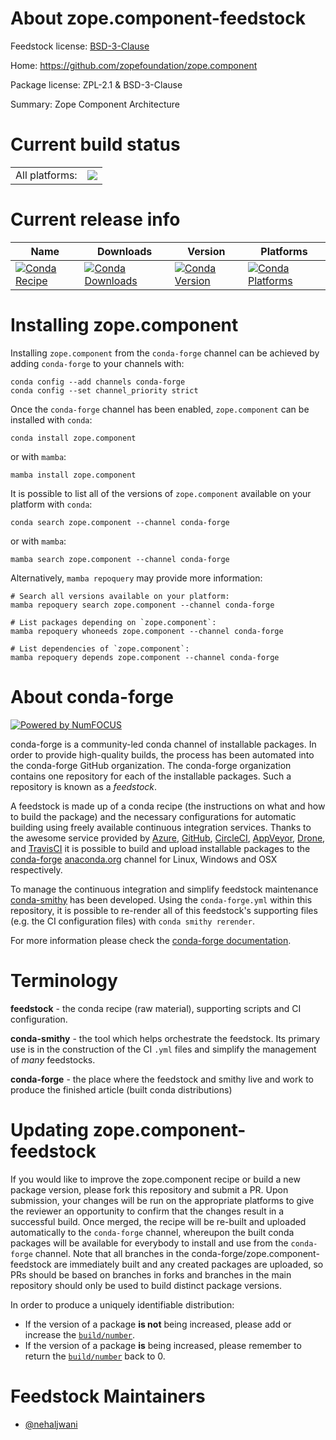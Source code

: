 About zope.component-feedstock
==============================

Feedstock license: [BSD-3-Clause](https://github.com/conda-forge/zope.component-feedstock/blob/main/LICENSE.txt)

Home: https://github.com/zopefoundation/zope.component

Package license: ZPL-2.1 & BSD-3-Clause

Summary: Zope Component Architecture

Current build status
====================


<table><tr><td>All platforms:</td>
    <td>
      <a href="https://dev.azure.com/conda-forge/feedstock-builds/_build/latest?definitionId=12741&branchName=main">
        <img src="https://dev.azure.com/conda-forge/feedstock-builds/_apis/build/status/zope.component-feedstock?branchName=main">
      </a>
    </td>
  </tr>
</table>

Current release info
====================

| Name | Downloads | Version | Platforms |
| --- | --- | --- | --- |
| [![Conda Recipe](https://img.shields.io/badge/recipe-zope.component-green.svg)](https://anaconda.org/conda-forge/zope.component) | [![Conda Downloads](https://img.shields.io/conda/dn/conda-forge/zope.component.svg)](https://anaconda.org/conda-forge/zope.component) | [![Conda Version](https://img.shields.io/conda/vn/conda-forge/zope.component.svg)](https://anaconda.org/conda-forge/zope.component) | [![Conda Platforms](https://img.shields.io/conda/pn/conda-forge/zope.component.svg)](https://anaconda.org/conda-forge/zope.component) |

Installing zope.component
=========================

Installing `zope.component` from the `conda-forge` channel can be achieved by adding `conda-forge` to your channels with:

```
conda config --add channels conda-forge
conda config --set channel_priority strict
```

Once the `conda-forge` channel has been enabled, `zope.component` can be installed with `conda`:

```
conda install zope.component
```

or with `mamba`:

```
mamba install zope.component
```

It is possible to list all of the versions of `zope.component` available on your platform with `conda`:

```
conda search zope.component --channel conda-forge
```

or with `mamba`:

```
mamba search zope.component --channel conda-forge
```

Alternatively, `mamba repoquery` may provide more information:

```
# Search all versions available on your platform:
mamba repoquery search zope.component --channel conda-forge

# List packages depending on `zope.component`:
mamba repoquery whoneeds zope.component --channel conda-forge

# List dependencies of `zope.component`:
mamba repoquery depends zope.component --channel conda-forge
```


About conda-forge
=================

[![Powered by
NumFOCUS](https://img.shields.io/badge/powered%20by-NumFOCUS-orange.svg?style=flat&colorA=E1523D&colorB=007D8A)](https://numfocus.org)

conda-forge is a community-led conda channel of installable packages.
In order to provide high-quality builds, the process has been automated into the
conda-forge GitHub organization. The conda-forge organization contains one repository
for each of the installable packages. Such a repository is known as a *feedstock*.

A feedstock is made up of a conda recipe (the instructions on what and how to build
the package) and the necessary configurations for automatic building using freely
available continuous integration services. Thanks to the awesome service provided by
[Azure](https://azure.microsoft.com/en-us/services/devops/), [GitHub](https://github.com/),
[CircleCI](https://circleci.com/), [AppVeyor](https://www.appveyor.com/),
[Drone](https://cloud.drone.io/welcome), and [TravisCI](https://travis-ci.com/)
it is possible to build and upload installable packages to the
[conda-forge](https://anaconda.org/conda-forge) [anaconda.org](https://anaconda.org/)
channel for Linux, Windows and OSX respectively.

To manage the continuous integration and simplify feedstock maintenance
[conda-smithy](https://github.com/conda-forge/conda-smithy) has been developed.
Using the ``conda-forge.yml`` within this repository, it is possible to re-render all of
this feedstock's supporting files (e.g. the CI configuration files) with ``conda smithy rerender``.

For more information please check the [conda-forge documentation](https://conda-forge.org/docs/).

Terminology
===========

**feedstock** - the conda recipe (raw material), supporting scripts and CI configuration.

**conda-smithy** - the tool which helps orchestrate the feedstock.
                   Its primary use is in the construction of the CI ``.yml`` files
                   and simplify the management of *many* feedstocks.

**conda-forge** - the place where the feedstock and smithy live and work to
                  produce the finished article (built conda distributions)


Updating zope.component-feedstock
=================================

If you would like to improve the zope.component recipe or build a new
package version, please fork this repository and submit a PR. Upon submission,
your changes will be run on the appropriate platforms to give the reviewer an
opportunity to confirm that the changes result in a successful build. Once
merged, the recipe will be re-built and uploaded automatically to the
`conda-forge` channel, whereupon the built conda packages will be available for
everybody to install and use from the `conda-forge` channel.
Note that all branches in the conda-forge/zope.component-feedstock are
immediately built and any created packages are uploaded, so PRs should be based
on branches in forks and branches in the main repository should only be used to
build distinct package versions.

In order to produce a uniquely identifiable distribution:
 * If the version of a package **is not** being increased, please add or increase
   the [``build/number``](https://docs.conda.io/projects/conda-build/en/latest/resources/define-metadata.html#build-number-and-string).
 * If the version of a package **is** being increased, please remember to return
   the [``build/number``](https://docs.conda.io/projects/conda-build/en/latest/resources/define-metadata.html#build-number-and-string)
   back to 0.

Feedstock Maintainers
=====================

* [@nehaljwani](https://github.com/nehaljwani/)

